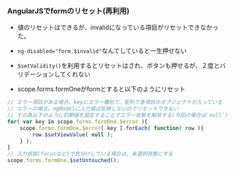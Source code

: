 ### AngularJSでformのリセット(再利用)
- 値のリセットはできるが、invalidになっている項目がリセットできなかった。
- `ng-disabled="form.$invalid"`なんてしていると一生押せない
- `$setValidity()`を利用するとリセットはされ、ボタンも押せるが、２度とバリデーションしてくれない

- scope.forms.formOneがformとすると以下のようにリセット
```javascript
// エラー項目がある場合、keyにエラー種別で、配列で各項目のオブジェクトが入っている
// エラーの場合、ngModelに入力値は反映しないのでリセットできない
// その為以下のように初期値を設定することでエラー状態を解除する(今回の場合は`null`)
for( var key in scope.forms.formOne.$error ){
	scope.forms.formOne.$error[ key ].forEach( function( row ){
		row.$setViewValue( null );
	} );
}
// 入力状態(focusなど)で色分けしている場合は、未選択状態にする
scope.forms.formOne.$setUntouched();
```
